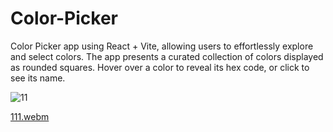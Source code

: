 # Color-Picker
Color Picker app using React + Vite, allowing users to effortlessly explore and select colors. The app presents a curated collection of colors displayed as rounded squares. Hover over a color to reveal its hex code, or click to see its name.


![11](https://github.com/user-attachments/assets/9c3bf165-6e25-4aa3-9428-65412a92ea9d)

[111.webm](https://github.com/user-attachments/assets/9027d220-3671-46e2-9445-b0cb4031cb6b)

